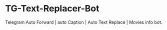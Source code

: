 # TG-Text-Replacer-Bot
Telegram Auto Forward | auto Caption | Auto Text Replace | Movies info bot.  
